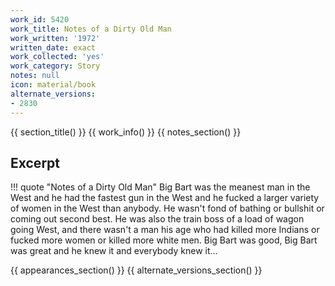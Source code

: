 ```yaml
---
work_id: 5420
work_title: Notes of a Dirty Old Man
work_written: '1972'
written_date: exact
work_collected: 'yes'
work_category: Story
notes: null
icon: material/book
alternate_versions:
- 2830
---
```


{{ section_title() }}
{{ work_info() }}
{{ notes_section() }}
## Excerpt
!!! quote "Notes of a Dirty Old Man"
    Big Bart was the meanest man in the West and he had the fastest gun in the West and he fucked a larger variety of women in the West than anybody. He wasn't fond of bathing or bullshit or coming out second best. He was also the train boss of a load of wagon going West, and there wasn't a man his age who had killed more Indians or fucked more women or killed more white men. Big Bart was good, Big Bart was great and he knew it and everybody knew it...

{{ appearances_section() }}
{{ alternate_versions_section() }}